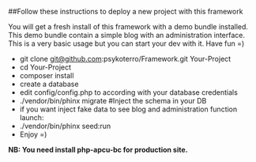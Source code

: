 ##Follow these instructions to deploy a new project with this framework

You will get a fresh install of this framework with a demo bundle installed. 
This demo bundle contain a simple blog with an administration interface. 
This is a very basic usage but you can start your dev with  it. Have fun =)

* git clone git@github.com:psykoterro/Framework.git Your-Project
* cd Your-Project
* composer install
* create a database
* edit config/config.php to according with your database credentials
* ./vendor/bin/phinx migrate #Inject the schema in your DB
* if you want inject fake data to see blog and administration function launch:
* ./vendor/bin/phinx seed:run
* Enjoy =)


**NB: You need install php-apcu-bc for production site.**